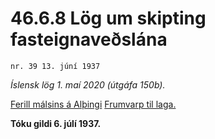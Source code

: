 # 46.6.8 Lög um skipting fasteignaveðslána

`nr. 39 13. júní 1937`

_Íslensk lög 1. maí 2020 (útgáfa 150b)._

[Ferill málsins á Alþingi](https://www.althingi.is/thingstorf/thingmalalistar-eftir-thingum/ferill/?ltg=51&mnr=100)
[Frumvarp til laga.](https://www.althingi.is/altext/51/s/pdf/0135.pdf)

**Tóku gildi 6. júlí 1937.**

